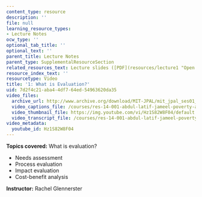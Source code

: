 ```yaml
---
content_type: resource
description: ''
file: null
learning_resource_types:
- Lecture Notes
ocw_type: ''
optional_tab_title: ''
optional_text: ''
parent_title: Lecture Notes
parent_type: SupplementalResourceSection
related_resources_text: Lecture slides ([PDF](resources/lecture1 "Open in a new window."))
resource_index_text: ''
resourcetype: Video
title: '1: What is Evaluation?'
uid: 7d2f4c21-aba4-4df7-64ed-54963620da35
video_files:
  archive_url: http://www.archive.org/download/MIT-JPAL/mit_jpal_ses01_en_300k.mp4
  video_captions_file: /courses/res-14-001-abdul-latif-jameel-poverty-action-lab-executive-training-evaluating-social-programs-2009-spring-2009/a1b717daebb756e090e019d56ba454aa_Hz1S82W8F04.vtt
  video_thumbnail_file: https://img.youtube.com/vi/Hz1S82W8F04/default.jpg
  video_transcript_file: /courses/res-14-001-abdul-latif-jameel-poverty-action-lab-executive-training-evaluating-social-programs-2009-spring-2009/69bd938716ce039bb716ee865d758047_Hz1S82W8F04.pdf
video_metadata:
  youtube_id: Hz1S82W8F04
---
```


**Topics covered:** What is evaluation?

*   Needs assessment
*   Process evaluation
*   Impact evaluation
*   Cost-benefit analysis

**Instructor:** Rachel Glennerster